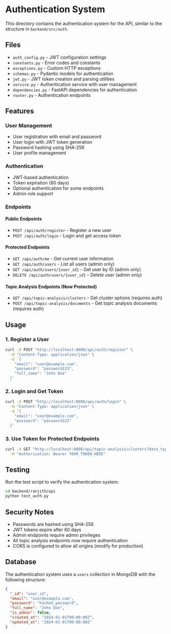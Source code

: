 # Authentication System

This directory contains the authentication system for the API, similar to the structure in `backend/src/auth`.

## Files

- `auth_config.py` - JWT configuration settings
- `constants.py` - Error codes and constants
- `exceptions.py` - Custom HTTP exceptions
- `schemas.py` - Pydantic models for authentication
- `jwt.py` - JWT token creation and parsing utilities
- `service.py` - Authentication service with user management
- `dependencies.py` - FastAPI dependencies for authentication
- `router.py` - Authentication endpoints

## Features

### User Management
- User registration with email and password
- User login with JWT token generation
- Password hashing using SHA-256
- User profile management

### Authentication
- JWT-based authentication
- Token expiration (60 days)
- Optional authentication for some endpoints
- Admin role support

### Endpoints

#### Public Endpoints
- `POST /api/auth/register` - Register a new user
- `POST /api/auth/login` - Login and get access token

#### Protected Endpoints
- `GET /api/auth/me` - Get current user information
- `GET /api/auth/users` - List all users (admin only)
- `GET /api/auth/users/{user_id}` - Get user by ID (admin only)
- `DELETE /api/auth/users/{user_id}` - Delete user (admin only)

#### Topic Analysis Endpoints (Now Protected)
- `GET /api/topic-analysis/clusters` - Get cluster options (requires auth)
- `POST /api/topic-analysis/documents` - Get topic analysis documents (requires auth)

## Usage

### 1. Register a User
```bash
curl -X POST "http://localhost:8000/api/auth/register" \
  -H "Content-Type: application/json" \
  -d '{
    "email": "user@example.com",
    "password": "password123",
    "full_name": "John Doe"
  }'
```

### 2. Login and Get Token
```bash
curl -X POST "http://localhost:8000/api/auth/login" \
  -H "Content-Type: application/json" \
  -d '{
    "email": "user@example.com",
    "password": "password123"
  }'
```

### 3. Use Token for Protected Endpoints
```bash
curl -X GET "http://localhost:8000/api/topic-analysis/clusters?data_type=ticket&domain=banking" \
  -H "Authorization: Bearer YOUR_TOKEN_HERE"
```

## Testing

Run the test script to verify the authentication system:

```bash
cd backend/ranjith/api
python test_auth.py
```

## Security Notes

- Passwords are hashed using SHA-256
- JWT tokens expire after 60 days
- Admin endpoints require admin privileges
- All topic analysis endpoints now require authentication
- CORS is configured to allow all origins (modify for production)

## Database

The authentication system uses a `users` collection in MongoDB with the following structure:

```json
{
  "_id": "user_id",
  "email": "user@example.com",
  "password": "hashed_password",
  "full_name": "John Doe",
  "is_admin": false,
  "created_at": "2024-01-01T00:00:00Z",
  "updated_at": "2024-01-01T00:00:00Z"
}
``` 